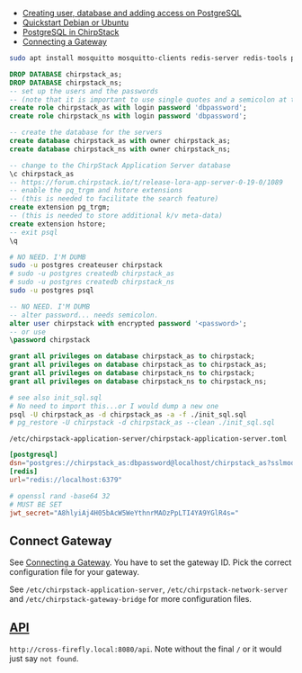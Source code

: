 - [Creating user, database and adding access on PostgreSQL](https://medium.com/coding-blocks/creating-user-database-and-adding-access-on-postgresql-8bfcd2f4a91e)
- [Quickstart Debian or Ubuntu](https://www.chirpstack.io/project/guides/debian-ubuntu/)
- [PostgreSQL in ChirpStack](https://www.chirpstack.io/application-server/integrations/postgresql/)
- [Connecting a Gateway](https://www.chirpstack.io/project/guides/connect-gateway/)

```bash
sudo apt install mosquitto mosquitto-clients redis-server redis-tools postgresql 
```

```sql
DROP DATABASE chirpstack_as;
DROP DATABASE chirpstack_ns;
-- set up the users and the passwords
-- (note that it is important to use single quotes and a semicolon at the end!)
create role chirpstack_as with login password 'dbpassword';
create role chirpstack_ns with login password 'dbpassword';

-- create the database for the servers
create database chirpstack_as with owner chirpstack_as;
create database chirpstack_ns with owner chirpstack_ns;

-- change to the ChirpStack Application Server database
\c chirpstack_as
-- https://forum.chirpstack.io/t/release-lora-app-server-0-19-0/1089
-- enable the pq_trgm and hstore extensions
-- (this is needed to facilitate the search feature)
create extension pg_trgm;
-- (this is needed to store additional k/v meta-data)
create extension hstore;
-- exit psql
\q
```

```bash
# NO NEED. I'M DUMB
sudo -u postgres createuser chirpstack
# sudo -u postgres createdb chirpstack_as
# sudo -u postgres createdb chirpstack_ns
sudo -u postgres psql
```

```sql
-- NO NEED. I'M DUMB
-- alter password... needs semicolon.
alter user chirpstack with encrypted password '<password>';
-- or use 
\password chirpstack

grant all privileges on database chirpstack_as to chirpstack;
grant all privileges on database chirpstack_as to chirpstack_as;
grant all privileges on database chirpstack_ns to chirpstack;
grant all privileges on database chirpstack_ns to chirpstack_ns;
```

```bash
# see also init_sql.sql
# No need to import this...or I would dump a new one
psql -U chirpstack_as -d chirpstack_as -a -f ./init_sql.sql
# pg_restore -U chirpstack -d chirpstack_as --clean ./init_sql.sql
```

`/etc/chirpstack-application-server/chirpstack-application-server.toml`

```toml
[postgresql]
dsn="postgres://chirpstack_as:dbpassword@localhost/chirpstack_as?sslmode=disable"
[redis]
url="redis://localhost:6379"

# openssl rand -base64 32
# MUST BE SET
jwt_secret="A8hlyiAj4H05bAcW5WeYthnrMAOzPpLTI4YA9YGlR4s="
```

## Connect Gateway

See [Connecting a Gateway](https://www.chirpstack.io/project/guides/connect-gateway/). You have to set the gateway ID.
Pick the correct configuration file for your gateway.

See `/etc/chirpstack-application-server`, `/etc/chirpstack-network-server` and `/etc/chirpstack-gateway-bridge` for more configuration files.

## [API](https://www.chirpstack.io/application-server/api/)

`http://cross-firefly.local:8080/api`. Note without the final `/` or it would just say `not found`.
